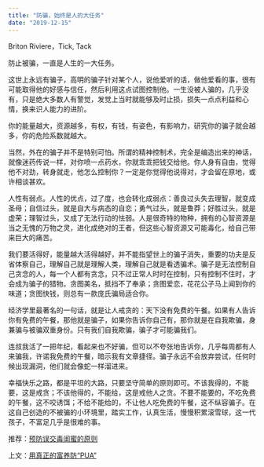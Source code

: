 ```yaml
---
title: "防骗，始终是人的大任务"
date: "2019-12-15"
---
```


Briton Riviere，Tick, Tack

  

防止被骗，一直是人生的一大任务。  

  

这世上永远有骗子，高明的骗子针对某个人，说他爱听的话，做他爱看的事，很有可能取得他的好感与信任，然后利用这点试图控制他。一生没被人骗的，几乎没有，只是绝大多数人有警觉，发觉上当时就能够及时止损，损失一点点利益和心情，换来识人能力的进阶。

  

你的能量越大，资源越多，有权，有钱，有姿色，有影响力，研究你的骗子就会越多，你的危险系数就越大。

  

当然，外在的骗子并不是特别可怕。所谓的精神控制术，完全是编造出来的神话，就像迷药传说一样，对你喷一点药水，你就乖乖把钱交给他。你人身有自由，觉得他不对劲，转身就走，他怎么控制你？一定是你觉得他说得对，才会留在原地，或许相谈甚欢。

  

人性有弱点。人性的优点，过了度，也会转化成弱点：善良过头失去理智，就变成圣母；自信过头，就是自大与病态的自恋；勇气过头，就是鲁莽；好胜过头，就是虚荣；理智过头，又成了无法行动的怯弱。人是很奇特的物种，拥有的心智资源是当之无愧的万物之灵，进化成绝对的王者，但这些心智资源又可能毒化，给自己带来巨大的痛苦。

  

我们要活得好，能量越大活得越好，并不能指望世上的骗子消失，重要的功夫是反省体察自己，理解自己就是理解人类，理解自己就是看透骗术。骗子是无法控制自己贪念的人，每一个人都有贪念，只不过正常人时时在控制，只有控制不住时，才会成为骗子的猎物。贪图美名，抵挡不了奉承；贪图爱恋，花花公子马上闻到你的味道；贪图快钱，则总有一款庞氏骗局适合你。

  

经济学里最著名的一句话，就是让人戒贪的：天下没有免费的午餐。如果有人告诉你有免费的午餐，那他就是骗子，如果你告诉你自己有，那你就是在自我欺骗，身兼骗与被骗双重身份。只有我们自我欺骗，骗子才可能骗我们。

  

连叔我活了一把年纪，看起来也不好骗，但可以不夸张地告诉你，几乎每周都有人来骗我，许诺我免费的午餐，暗示我有文章捷径。骗子永远不会放弃尝试，任何时候出现漏洞，他们就会像蛇一样溜进来。

  

幸福快乐之路，都是平坦的大路，只要坚守简单的原则即可。不该我得的，不能要，这是戒贪；不该他得的，不能给，这是戒他人之贪。不要不能要的，不吃免费的午餐，这不咬诱饵；不给不能给的，不让他人吃免费的午餐，这不纵容骗子。在这自己创造的不被骗的小环境里，踏实工作，认真生活，慢慢积累滚雪球，这一代孩子，不富足几乎是很难的事。

  

推荐：[预防误交毒闺蜜的原则](http://mp.weixin.qq.com/s?__biz=MjM5NDU0Mjk2MQ==&mid=2651623934&idx=1&sn=b7ae1c9af1e5ffc48326c9d6460b6809&chksm=bd7e15e08a099cf6948f307db99221dc9b77d215d186ea7dd21b6ced5b378b000964a203d82e&scene=21#wechat_redirect)  

上文：[用真正的富养防“PUA”](http://mp.weixin.qq.com/s?__biz=MjM5NDU0Mjk2MQ==&mid=2651636649&idx=1&sn=3556a80d9a0af13787a3c706da94d595&chksm=bd7e47b78a09cea1939bc4849d6ae0b12196755344551549556f50e7391632d7eeba78a7a14b&scene=21#wechat_redirect)
